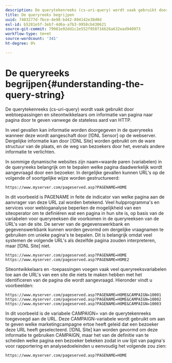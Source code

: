 ```yaml
---
description: De querytekenreeks (cs-uri-query) wordt vaak gebruikt door webtoepassingen en siteontwikkelaars om informatie van pagina naar pagina door te geven vanwege de stateless aard van HTTP.
title: De queryreeks begrijpen
uuid: 7403277d-fbce-4e98-bd42-894142e38d0d
exl-id: b5281e5f-3eb7-4d6a-a7b3-9958cb430621
source-git-commit: 79981e92dd1c2e552f958716626a632ead940973
workflow-type: tm+mt
source-wordcount: '341'
ht-degree: 0%

---
```


# De queryreeks begrijpen{#understanding-the-query-string}

De querytekenreeks (cs-uri-query) wordt vaak gebruikt door webtoepassingen en siteontwikkelaars om informatie van pagina naar pagina door te geven vanwege de stateless aard van HTTP.

In veel gevallen kan informatie worden doorgegeven in de queryreeks wanneer deze wordt aangeschaft door [!DNL Sensor] op de webserver. Dergelijke informatie kan door [!DNL Site] worden gebruikt om de ware structuur van de plaats, en de weg van bezoekers door het, evenals andere informatie te verlichten.

In sommige dynamische websites zijn naam=waarde paren (variabelen) in de queryreeks belangrijk om te bepalen welke pagina daadwerkelijk wordt aangevraagd door een bezoeker. In dergelijke gevallen kunnen URL&#39;s op de volgende of soortgelijke wijze worden gestructureerd:

```
https://www.myserver.com/pageserved.asp?PAGENAME=HOME
```

In dit voorbeeld is PAGENAME in feite de indicator van welke pagina aan de aanvrager van deze URL zal worden betekend. Veel hulpprogramma&#39;s en services voor webloganalyse beperken de mogelijkheid van een siteoperator om te definiëren wat een pagina in hun site is, op basis van de variabelen voor queryreeksen die voorkomen in de queryreeksen van de URL&#39;s van de site. De server van de gegevenswerkbank en gegevenswerkbank kunnen worden gevormd om dergelijke vraagnamen te gebruiken om unieke pagina&#39;s te bepalen. Dit is belangrijk omdat veel systemen de volgende URL&#39;s als dezelfde pagina zouden interpreteren, maar [!DNL Site] niet.

```
https://www.myserver.com/pageserved.asp?PAGENAME=HOME
https://www.myserver.com/pageserved.asp?PAGENAME=HOME2
```

Siteontwikkelaars en -toepassingen voegen vaak veel queryreeksvariabelen toe aan de URL&#39;s van een site die niets te maken hebben met het identificeren van de pagina die wordt aangevraagd. Hieronder vindt u voorbeelden:

```
https://www.myserver.com/pageserved.asp?PAGENAME=HOME&CAMPAIGN=10001
https://www.myserver.com/pageserved.asp?PAGENAME=HOME&CAMPAIGN=10002
https://www.myserver.com/pageserved.asp?PAGENAME=HOME&CAMPAIGN=10003
```

In dit voorbeeld is de variabele CAMPAIGN= van de querytekenreeks toegevoegd aan de URL. Deze CAMPAIGN-variabele wordt gebruikt om aan te geven welke marketingcampagne ertoe heeft geleid dat een bezoeker deze URL heeft geselecteerd. [!DNL Site] kan worden gevormd om deze informatie te gebruiken CAMPAIGN, maar het van de definitie van te scheiden welke pagina een bezoeker bekeken zodat in uw lijst van pagina&#39;s voor rapportering en analysedoeleinden u eenvoudig het volgende zou zien:

```
https://www.myserver.com/pageserved.asp?PAGENAME=HOME
```
